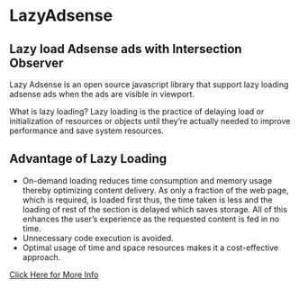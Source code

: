 # LazyAdsense
## Lazy load Adsense ads with Intersection Observer


Lazy Adsense is an open source javascript library that support lazy loading adsense ads when the ads are visible in viewport.

What is lazy loading?
Lazy loading is the practice of delaying load or initialization of resources or objects until they’re actually needed to improve performance and save system resources.

## Advantage of Lazy Loading

- On-demand loading reduces time consumption and memory usage thereby optimizing content delivery. As only a fraction of the web page, which is required, is loaded first thus, the time taken is less and the loading of rest of the section is delayed which saves storage. All of this enhances the user’s experience as the requested content is fed in no time.
- Unnecessary code execution is avoided.
- Optimal usage of time and space resources makes it a cost-effective approach.




 [Click Here for More Info](https://www.guest.blog/post/12068/lazy-loading-adsense-ads/)

